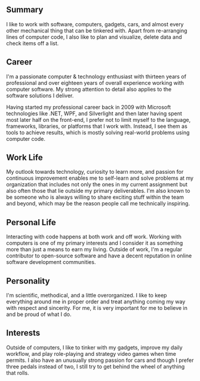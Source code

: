 ## Summary

I like to work with software, computers, gadgets, cars, and almost every other mechanical thing that can be tinkered with. Apart from re-arranging lines of computer code, I also like to plan and visualize, delete data and check items off a list.

## Career

I'm a passionate computer & technology enthusiast with thirteen years of professional and over eighteen years of overall experience working with computer software. My strong attention to detail also applies to the software solutions I deliver.

Having started my professional career back in 2009 with Microsoft technologies like .NET, WPF, and Silverlight and then later having spent most later half on the front-end, I prefer not to limit myself to the language, frameworks, libraries, or platforms that I work with. Instead, I see them as tools to achieve results, which is mostly solving real-world problems using computer code.

## Work Life

My outlook towards technology, curiosity to learn more, and passion for continuous improvement enables me to self-learn and solve problems at my organization that includes not only the ones in my current assignment but also often those that lie outside my primary deliverables. I'm also known to be someone who is always willing to share exciting stuff within the team and beyond, which may be the reason people call me technically inspiring.

## Personal Life

Interacting with code happens at both work and off work. Working with computers is one of my primary interests and I consider it as something more than just a means to earn my living. Outside of work, I'm a regular contributor to open-source software and have a decent reputation in online software development communities.

## Personality

I'm scientific, methodical, and a little overorganized. I like to keep everything around me in proper order and treat anything coming my way with respect and sincerity. For me, it is very important for me to believe in and be proud of what I do.

## Interests

Outside of computers, I like to tinker with my gadgets, improve my daily workflow, and play role-playing and strategy video games when time permits. I also have an unusually strong passion for cars and though I prefer three pedals instead of two, I still try to get behind the wheel of anything that rolls.

